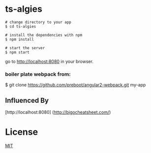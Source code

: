 # ts-algies

```
# change directory to your app
$ cd ts-algies

# install the dependencies with npm
$ npm install

# start the server
$ npm start
```
go to [http://localhost:8080](http://localhost:8080) in your browser.

### boiler plate webpack from:
$ git clone https://github.com/preboot/angular2-webpack.git my-app

## Influenced By
[http://localhost:8080] (http://bigocheatsheet.com/)

# License

[MIT](/LICENSE)
